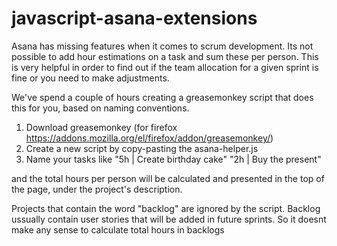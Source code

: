 javascript-asana-extensions 
===========================
Asana has missing features when it comes to scrum development. Its not possible to add hour estimations on a task and sum these per person. This is very helpful in order to find out if the team allocation for a given sprint is fine or you need to make adjustments.

We've spend a couple of hours creating a greasemonkey script that does this for you, based on naming conventions.

1. Download greasemonkey (for firefox https://addons.mozilla.org/el/firefox/addon/greasemonkey/)
2. Create a new script by copy-pasting the asana-helper.js
3. Name your tasks like
     "5h | Create birthday cake"
     "2h | Buy the present" 

and the total hours per person will be calculated and presented in the top of the page, under the project's description.


Projects that contain the word "backlog" are ignored by the script. Backlog ussually contain user stories that will be added in future sprints. So it doesnt make any sense to calculate total hours in backlogs

